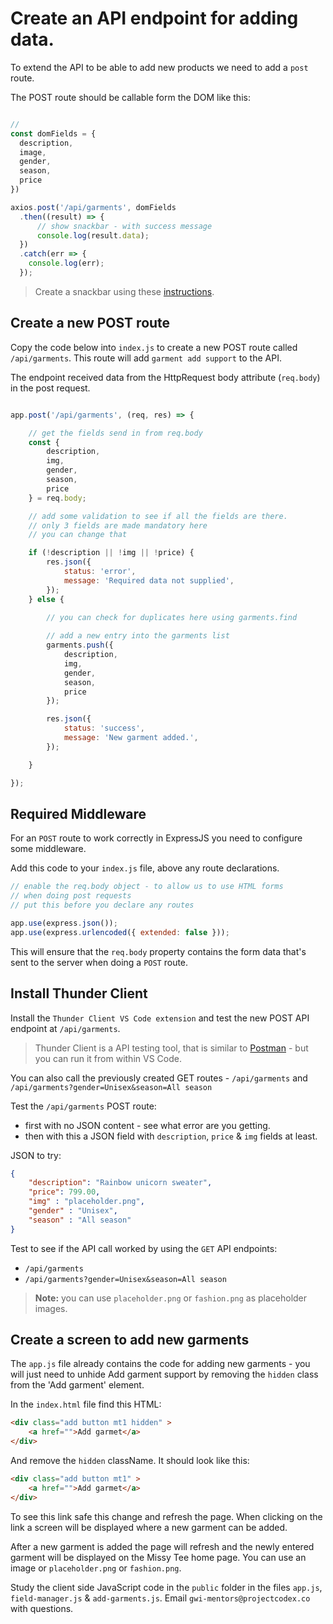 # Create an API endpoint for adding data.

To extend the API to be able to add new products we need to add a `post` route.

The POST route should be callable form the DOM like this:

```js

// 
const domFields = {
  description,
  image,
  gender,
  season,
  price
})

axios.post('/api/garments', domFields
  .then((result) => {
      // show snackbar - with success message
      console.log(result.data);
  })
  .catch(err => {
    console.log(err);
  });

```

> Create a snackbar using these [instructions](https://www.w3schools.com/howto/howto_js_snackbar.asp). 

## Create a new POST route

Copy the code below into `index.js` to create a new POST route called `/api/garments`. This route will add `garment add support` to the API.

The endpoint received data from the HttpRequest body attribute (`req.body`) in the post request.

```js

app.post('/api/garments', (req, res) => {

	// get the fields send in from req.body
	const {
		description,
		img,
		gender,
		season,
		price
	} = req.body;

	// add some validation to see if all the fields are there.
	// only 3 fields are made mandatory here
	// you can change that

	if (!description || !img || !price) {
		res.json({
			status: 'error',
			message: 'Required data not supplied',
		});
	} else {

		// you can check for duplicates here using garments.find
		
		// add a new entry into the garments list
		garments.push({
			description,
			img,
			gender,
			season,
			price
		});

		res.json({
			status: 'success',
			message: 'New garment added.',
		});

	}

});

```
## Required Middleware

For an `POST` route to work correctly in ExpressJS you need to configure some middleware.

Add this code to your `index.js` file, above any route declarations.

```js
// enable the req.body object - to allow us to use HTML forms
// when doing post requests
// put this before you declare any routes

app.use(express.json());
app.use(express.urlencoded({ extended: false }));
```

This will ensure that the `req.body` property contains the form data that's sent to the server when doing a `POST` route.

## Install Thunder Client

Install the `Thunder Client VS Code extension` and test the new POST API endpoint at `/api/garments`.

> Thunder Client is a API testing tool, that is similar to [Postman](https://www.postman.com/) - but you can run it from within VS Code.

You can also call the previously created GET routes - `/api/garments` and `/api/garments?gender=Unisex&season=All season`

Test the `/api/garments` POST route:

* first with no JSON content - see what error are you getting.
* then with this a JSON field with `description`, `price` & `img` fields at least.

JSON to try:

```json
{
	"description": "Rainbow unicorn sweater",
	"price": 799.00,
	"img" : "placeholder.png",
	"gender" : "Unisex",
	"season" : "All season"
}
```

Test to see if the API call worked by using the `GET` API endpoints:

* `/api/garments` 
* `/api/garments?gender=Unisex&season=All season`

> **Note:** you can use `placeholder.png` or `fashion.png` as placeholder images.

## Create a screen to add new garments

The `app.js` file already contains the code for adding new garments - you will just need to unhide Add garment support by removing the `hidden` class from the 'Add garment' element.

In the `index.html` file find this HTML:

```html
<div class="add button mt1 hidden" >
	<a href="">Add garmet</a>
</div>
```

And remove the `hidden` className. It should look like this:

```html
<div class="add button mt1" >
	<a href="">Add garmet</a>
</div>
```

To see this link safe this change and refresh the page. When clicking on the link a screen will be displayed where a new garment can be added.

After a new garment is added the page will refresh and the newly entered garment will be displayed on the Missy Tee home page. You can use an image or `placeholder.png` or `fashion.png`.

Study the client side JavaScript code in the `public` folder in the files `app.js`, `field-manager.js` & `add-garments.js`. Email `gwi-mentors@projectcodex.co` with questions.
